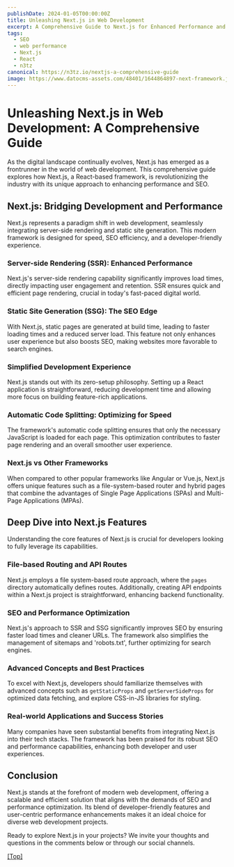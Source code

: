 ```yaml
---
publishDate: 2024-01-05T00:00:00Z
title: Unleashing Next.js in Web Development
excerpt: A Comprehensive Guide to Next.js for Enhanced Performance and SEO
tags:
  - SEO
  - web performance
  - Next.js
  - React
  - n3tz
canonical: https://n3tz.io/nextjs-a-comprehensive-guide
image: https://www.datocms-assets.com/48401/1644864897-next-framework.jpeg?fit=max&w=900
---
```


# **Unleashing Next.js in Web Development: A Comprehensive Guide**

As the digital landscape continually evolves, Next.js has emerged as a frontrunner in the world of web development. This comprehensive guide explores how Next.js, a React-based framework, is revolutionizing the industry with its unique approach to enhancing performance and SEO.

## **Next.js: Bridging Development and Performance**

Next.js represents a paradigm shift in web development, seamlessly integrating server-side rendering and static site generation. This modern framework is designed for speed, SEO efficiency, and a developer-friendly experience.

### **Server-side Rendering (SSR): Enhanced Performance**

Next.js's server-side rendering capability significantly improves load times, directly impacting user engagement and retention. SSR ensures quick and efficient page rendering, crucial in today's fast-paced digital world.

### **Static Site Generation (SSG): The SEO Edge**

With Next.js, static pages are generated at build time, leading to faster loading times and a reduced server load. This feature not only enhances user experience but also boosts SEO, making websites more favorable to search engines.

### **Simplified Development Experience**

Next.js stands out with its zero-setup philosophy. Setting up a React application is straightforward, reducing development time and allowing more focus on building feature-rich applications.

### **Automatic Code Splitting: Optimizing for Speed**

The framework's automatic code splitting ensures that only the necessary JavaScript is loaded for each page. This optimization contributes to faster page rendering and an overall smoother user experience.

### **Next.js vs Other Frameworks**

When compared to other popular frameworks like Angular or Vue.js, Next.js offers unique features such as a file-system-based router and hybrid pages that combine the advantages of Single Page Applications (SPAs) and Multi-Page Applications (MPAs).

## **Deep Dive into Next.js Features**

Understanding the core features of Next.js is crucial for developers looking to fully leverage its capabilities.

### **File-based Routing and API Routes**

Next.js employs a file system-based route approach, where the `pages` directory automatically defines routes. Additionally, creating API endpoints within a Next.js project is straightforward, enhancing backend functionality.

### **SEO and Performance Optimization**

Next.js's approach to SSR and SSG significantly improves SEO by ensuring faster load times and cleaner URLs. The framework also simplifies the management of sitemaps and 'robots.txt', further optimizing for search engines.

### **Advanced Concepts and Best Practices**

To excel with Next.js, developers should familiarize themselves with advanced concepts such as `getStaticProps` and `getServerSideProps` for optimized data fetching, and explore CSS-in-JS libraries for styling.

### **Real-world Applications and Success Stories**

Many companies have seen substantial benefits from integrating Next.js into their tech stacks. The framework has been praised for its robust SEO and performance capabilities, enhancing both developer and user experiences.

## **Conclusion**

Next.js stands at the forefront of modern web development, offering a scalable and efficient solution that aligns with the demands of SEO and performance optimization. Its blend of developer-friendly features and user-centric performance enhancements makes it an ideal choice for diverse web development projects.

Ready to explore Next.js in your projects? We invite your thoughts and questions in the comments below or through our social channels.

[[Top]](#top)
